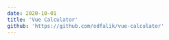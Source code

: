 ```yaml
---
date: 2020-10-01
title: 'Vue Calculator'
github: 'https://github.com/odfalik/vue-calculator'
---
```



